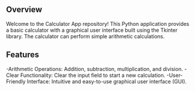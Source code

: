 ## Overview
Welcome to the Calculator App repository! This Python application provides a basic calculator with a graphical user interface built using the Tkinter library. The calculator can perform simple arithmetic calculations.


## Features
-Arithmetic Operations: Addition, subtraction, multiplication, and division.
-Clear Functionality: Clear the input field to start a new calculation.
-User-Friendly Interface: Intuitive and easy-to-use graphical user interface (GUI).
